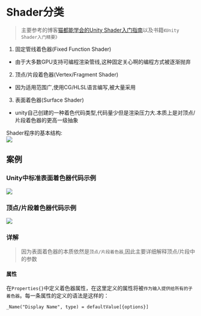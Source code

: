 # Shader分类
>主要参考的博客[猫都能学会的Unity Shader入门指南](https://onevcat.com/2013/07/shader-tutorial-1/)以及书籍`《Unity Shader入门精要》`

1. 固定管线着色器(Fixed Function Shader)
  + 由于大多数GPU支持可编程渲染管线,这种固定关心啊的编程方式被逐渐抛弃
2. 顶点/片段着色器(Vertex/Fragment Shader)
  + 因为适用范围广,使用CG/HLSL语言编写,被大量采用
3. 表面着色器(Surface Shader)
  + unity自己创建的一种着色代码类型,代码量少但是渲染压力大.本质上是对顶点/片段着色器的更高一级抽象

Shader程序的基本结构:<br>
![](https://onevcat.com/assets/images/2013/shader-structure.png)

## 案例
### Unity中标准表面着色器代码示例
![](http://ov443bcri.bkt.clouddn.com/%E8%A1%A8%E9%9D%A2%E7%9D%80%E8%89%B2%E5%99%A8.png)
### 顶点/片段着色器代码示例
![](http://ov443bcri.bkt.clouddn.com/%E9%A1%B6%E7%82%B9:%E7%89%87%E6%AE%B5%E7%9D%80%E8%89%B2%E5%99%A8.png)

### 详解
>因为表面着色器的本质依然是`顶点/片段着色器`,因此主要详细解释顶点/片段中的参数

#### 属性
在`Properties{}`中定义着色器属性，在这里定义的属性将被`作为输入提供给所有的子着色器`。每一条属性的定义的语法是这样的：

```_Name("Display Name", type) = defaultValue[{options}]```
